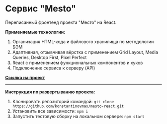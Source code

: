 # Сервис "Mesto"

Переписанный фронтенд проекта "Место" на React.

**Применяемые технологии:**
1. Организация HTML-кода и файлового хранилища по методологии БЭМ
2. Адаптивная, отзывчивая вёрстка с применением Grid Layout, Media Queries, Desktop First, Pixel Perfect
3. React с применением функциональных компонентов и хуков
4. Подключение сервиса к серверу (API)

**[Ссылка на проект](https://konstantinovmax.github.io/mesto-react)**

---

**Инструкция по развертыванию проекта:**
1. Клонировать репозиторий командой: `git clone https://github.com/konstantinovmax/mesto-react.git`
2. Установить все зависимости: `npm i`
3. Запустить тестовую сборку на локальном сервере: `npm start`